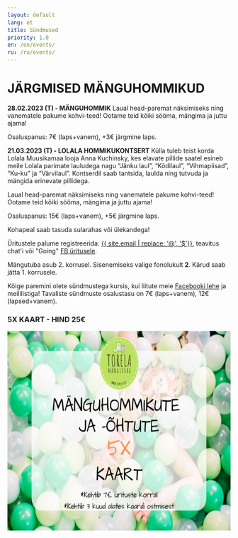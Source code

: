 ```yaml
---
layout: default
lang: et
title: Sündmused
priority: 1.0
en: /en/events/
ru: /ru/events/
---
```

# JÄRGMISED MÄNGUHOMMIKUD

**28.02.2023 (T) - MÄNGUHOMMIK**
Laual head-paremat näksimiseks ning vanematele pakume kohvi-teed!
Ootame teid kõiki sööma, mängima ja juttu ajama!

Osaluspanus: 7€ (laps+vanem), +3€ järgmine laps.


**21.03.2023 (T) - LOLALA HOMMIKUKONTSERT**
Külla tuleb teist korda Lolala Muusikamaa looja Anna Kuchinsky, kes elavate pillide saatel esineb meile Lolala parimate lauludega nagu “Jänku laul”, “Kõdilaul”, “Vihmapiisad”, “Ku-ku” ja “Värvilaul”. Kontserdil saab tantsida, laulda ning tutvuda ja mängida erinevate pillidega.

Laual head-paremat näksimiseks ning vanematele pakume kohvi-teed!
Ootame teid kõiki sööma, mängima ja juttu ajama!

Osaluspanus: 15€ (laps+vanem), +5€ järgmine laps.

Kohapeal saab tasuda sularahas või ülekandega!

Üritustele palume registreerida: [{{ site.email | replace: '@', '$'}}](mailto), teavitus chat'i või "Going" [FB üritusele](https://www.facebook.com/pg/Torelamangutuba/events/).

Mängutuba asub 2. korrusel. Sisenemiseks valige fonolukult **2**. Kärud saab jätta 1. korrusele.
 
Kõige paremini olete sündmustega kursis, kui liitute meie [Facebooki lehe](https://www.facebook.com/Torelamangutuba/events/) ja meililistiga! 
Tavaliste sündmuste osalustasu on 7€ (laps+vanem), 12€ (lapsed+vanem). 



### 5X KAART - HIND 25€


<img alt="5xkaart" src="5x-kaart.png" height="450">




